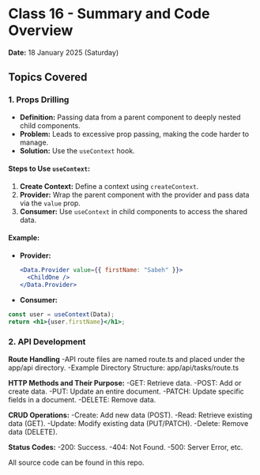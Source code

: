 # Class 16 - Summary and Code Overview  
**Date:** 18 January 2025 (Saturday)  

## Topics Covered  
### 1. **Props Drilling**  
- **Definition:** Passing data from a parent component to deeply nested child components.  
- **Problem:** Leads to excessive prop passing, making the code harder to manage.  
- **Solution:** Use the `useContext` hook.  

#### Steps to Use `useContext`:  
1. **Create Context:** Define a context using `createContext`.  
2. **Provider:** Wrap the parent component with the provider and pass data via the `value` prop.  
3. **Consumer:** Use `useContext` in child components to access the shared data.  

#### Example:  
- **Provider:**  
  ```jsx
  <Data.Provider value={{ firstName: "Sabeh" }}>
    <ChildOne />
  </Data.Provider>

- **Consumer:**
```jsx
const user = useContext(Data);
return <h1>{user.firstName}</h1>;
```

### 2. **API Development**

**Route Handling**
-API route files are named route.ts and placed under the app/api directory.
-Example Directory Structure:
app/api/tasks/route.ts


**HTTP Methods and Their Purpose:**
-GET: Retrieve data.
-POST: Add or create data.
-PUT: Update an entire document.
-PATCH: Update specific fields in a document.
-DELETE: Remove data.

**CRUD Operations:**
-Create: Add new data (POST).
-Read: Retrieve existing data (GET).
-Update: Modify existing data (PUT/PATCH).
-Delete: Remove data (DELETE).

**Status Codes:**
-200: Success.
-404: Not Found.
-500: Server Error, etc.

All source code can be found in this repo.
